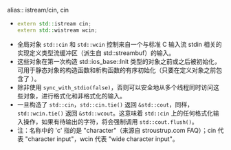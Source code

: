 alias:: istream/cin, cin

- ``` cpp
  extern std::istream cin;
  extern std::wistream wcin;
  ```
- 全局对象 `std::cin` 和 `std::wcin` 控制来自一个与标准 C 输入流 stdin 相关的实现定义类型流缓冲区（派生自 std::streambuf）的输入。
- 这些对象在第一次构造 std::ios_base::Init 类型的对象之前或之后被初始化，可用于静态对象的构造函数和析构函数的有序初始化（只要在定义对象之前包含了 <iostream>）。
- 除非使用 `sync_with_stdio(false)`，否则可以安全地从多个线程同时访问这些对象，进行格式化和非格式化的输入。
- 一旦构造了 `std::cin`，`std::cin.tie()` 返回 `&std::cout`，同样，`std::wcin.tie()` 返回 `&std::wcout`。这意味着 `std::cin` 上的任何格式化输入操作，如果有待输出的字符，将会强制调用 `std::cout.flush()`。
- 注：名称中的 'c' 指的是 "character"（来源自 stroustrup.com FAQ）；cin 代表 "character input"，wcin 代表 "wide character input"。